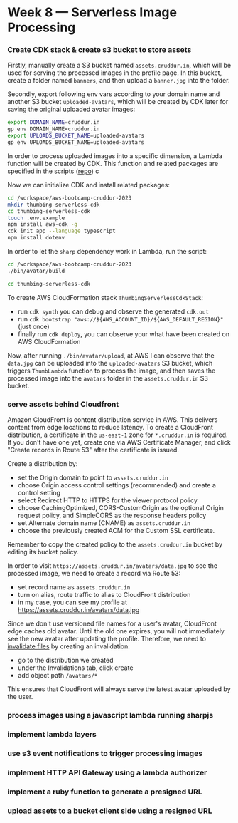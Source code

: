 # Week 8 — Serverless Image Processing

### Create CDK stack & create s3 bucket to store assets

Firstly, manually create a S3 bucket named `assets.cruddur.in`, which will be used for serving the processed images in the profile page. In this bucket, create a folder named `banners`, and then upload a `banner.jpg` into the folder.

Secondly, export following env vars according to your domain name and another S3 bucket `uploaded-avatars`, which will be created by CDK later for saving the original uploaded avatar images:

```sh
export DOMAIN_NAME=cruddur.in
gp env DOMAIN_NAME=cruddur.in
export UPLOADS_BUCKET_NAME=uploaded-avatars
gp env UPLOADS_BUCKET_NAME=uploaded-avatars
```

In order to process uploaded images into a specific dimension, a Lambda function will be created by CDK. This function and related packages are specified in the scripts 
([repo](https://github.com/Samba73/aws-bootcamp-cruddur-2023/tree/8d3032479c118d7cd87b5df6428acc5e87243c99/aws/lambdas/process-image)) c


Now we can initialize CDK and install related packages:

```sh
cd /workspace/aws-bootcamp-cruddur-2023
mkdir thumbing-serverless-cdk
cd thumbing-serverless-cdk
touch .env.example
npm install aws-cdk -g
cdk init app --language typescript
npm install dotenv
```

In order to let the `sharp` dependency work in Lambda, run the script:

```sh
cd /workspace/aws-bootcamp-cruddur-2023
./bin/avatar/build

cd thumbing-serverless-cdk
```

To create AWS CloudFormation stack `ThumbingServerlessCdkStack`:

- run `cdk synth` you can debug and observe the generated `cdk.out`
- run `cdk bootstrap "aws://${AWS_ACCOUNT_ID}/${AWS_DEFAULT_REGION}"` (just once)
- finally run `cdk deploy`, you can observe your what have been created on AWS CloudFormation

Now, after running `./bin/avatar/upload`, at AWS I can observe that the `data.jpg` can be uploaded into the `uploaded-avatars` S3 bucket, which triggers `ThumbLambda` function to process the image, and then saves the processed image into the `avatars` folder in the `assets.cruddur.in` S3 bucket.


### serve assets behind Cloudfront

Amazon CloudFront is content distribution service in AWS. This delivers content from edge locations to reduce latency.
To create a CloudFront distribution, a certificate in the `us-east-1` zone for `*.cruddur.in` is required. If you don't have one yet, create one via AWS Certificate Manager, and click "Create records in Route 53" after the certificate is issued.

Create a distribution by:

- set the Origin domain to point to `assets.cruddur.in`
- choose Origin access control settings (recommended) and create a control setting
- select Redirect HTTP to HTTPS for the viewer protocol policy
- choose CachingOptimized, CORS-CustomOrigin as the optional Origin request policy, and SimpleCORS as the response headers policy
- set Alternate domain name (CNAME) as `assets.cruddur.in`
- choose the previously created ACM for the Custom SSL certificate.

Remember to copy the created policy to the `assets.cruddur.in` bucket by editing its bucket policy.

In order to visit `https://assets.cruddur.in/avatars/data.jpg` to see the processed image, we need to create a record via Route 53:

- set record name as `assets.cruddur.in`
- turn on alias, route traffic to alias to CloudFront distribution
- in my case, you can see my profile at https://assets.cruddur.in/avatars/data.jpg

Since we don't use versioned file names for a user's avatar, CloudFront edge caches old avatar. Until the old one expires, you will not immediately see the new avatar after updating the profile. Therefore, we need to [invalidate files](https://docs.aws.amazon.com/AmazonCloudFront/latest/DeveloperGuide/Invalidation.html) by creating an invalidation:

- go to the distribution we created
- under the Invalidations tab, click create
- add object path `/avatars/*`

This ensures that CloudFront will always serve the latest avatar uploaded by the user.

### process images using a javascript lambda running sharpjs
### implement lambda layers
### use s3 event notifications to trigger processing images
### implement HTTP API Gateway using a lambda authorizer
### implement a ruby function to generate a presigned URL
### upload assets to a bucket client side using a resigned URL
